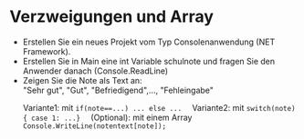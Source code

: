 ﻿# Verzweigungen und Array

- Erstellen Sie ein neues Projekt vom Typ Consolenanwendung (NET Framework).
- Erstellen Sie in Main eine int Variable schulnote und fragen Sie den Anwender danach (Console.ReadLine)
- Zeigen Sie die Note als Text an: <br> "Sehr gut", "Gut", "Befriedigend",..., "Fehleingabe" <P>
Variante1: mit ```if(note==...) ... else ...  ```
Variante2: mit ```switch(note){ case 1: ...}  ```
(Optional): mit einem Array ```Console.WriteLine(notentext[note]);```


